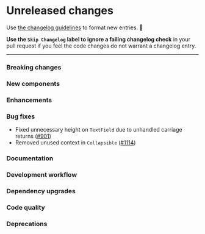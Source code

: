 # Unreleased changes

Use [the changelog guidelines](https://git.io/polaris-changelog-guidelines) to format new entries. 💜

**Use the `Skip Changelog` label to ignore a failing changelog check** in your pull request if you feel the code changes do not warrant a changelog entry.

---

### Breaking changes

### New components

### Enhancements

### Bug fixes

- Fixed unnecessary height on `TextField` due to unhandled carriage returns ([#901](https://github.com/Shopify/polaris-react/pull/901))
- Removed unused context in `Collapsible` ([#1114](https://github.com/Shopify/polaris-react/issues/1114))

### Documentation

### Development workflow

### Dependency upgrades

### Code quality

### Deprecations
